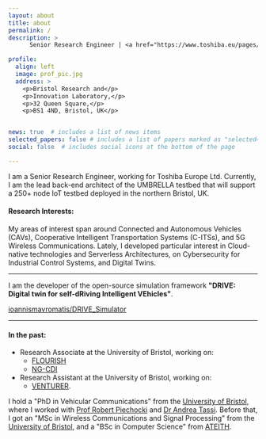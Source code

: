 ```yaml
---
layout: about
title: about
permalink: /
description: >
      Senior Research Engineer | <a href="https://www.toshiba.eu/pages/eu/Bristol-Research-and-Innovation-Laboratory/">Bristol Research and Innovation Laboratory</a> | <a href="https://www.toshiba.eu">Toshiba Europe Ltd.</a>

profile:
  align: left
  image: prof_pic.jpg
  address: >
    <p>Bristol Research and</p>
    <p>Innovation Laboratory,</p>
    <p>32 Queen Square,</p>
    <p>BS1 4ND, Bristol, UK</p>


news: true  # includes a list of news items
selected_papers: false # includes a list of papers marked as "selected={true}"
social: false  # includes social icons at the bottom of the page

---
```

I am a Senior Research Engineer, working for Toshiba Europe Ltd. Currently, I am the lead back-end architect of the UMBRELLA testbed that will support a 250+ node IoT testbed deployed in the northern Bristol, UK.

#### Research Interests:
My areas of interest span around Connected and Autonomous Vehicles (CAVs), Cooperative Intelligent Transportation Systems (C-ITSs), and 5G Wireless Communications. Lately, I developed particular interest in Cloud-native technologies and Serverless Architectures, on Cybersecurity for Industrial Control Systems, and Digital Twins.

---
I am the developer of the open-source simulation framework **"DRIVE: Digital twin for self-dRiving Intelligent VEhicles"**.


<a class="github-button" href="https://github.com/ioannismavromatis/DRIVE_Simulator"
   data-icon="octicon-star" data-show-count="true"
   aria-label="Star ioannismavromatis/DRIVE_Simulator on GitHub">ioannismavromatis/DRIVE_Simulator</a>

---
#### In the past:
* Research Associate at the University of Bristol, working on:
  * [FLOURISH](http://www.flourishmobility.com)
  * [NG-CDI](http://www.ng-cdi.org)
* Research Assistant at the University of Bristol, working on:
  * [VENTURER](https://www.venturer-cars.com).

I hold a "PhD in Vehicular Communications" from the [University of Bristol](https://www.bristol.ac.uk), where I worked with [Prof Robert Piechocki](http://www.bristol.ac.uk/engineering/people/robert-j-piechocki) and [Dr Andrea Tassi](http://andreatassi.uk). Before that, I got an "MSc in Wireless Communications and Signal Processing" from the [University of Bristol](https://www.bristol.ac.uk), and a "BSc in Computer Science" from [ATEITH](https://www.teithe.gr).